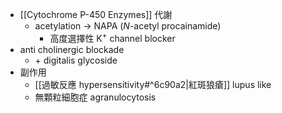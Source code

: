
- [[Cytochrome P-450 Enzymes]] 代謝
	- acetylation $\rightarrow$ NAPA (*N*-acetyl procainamide)
		- 高度選擇性 K<sup>+</sup> channel blocker
- anti cholinergic blockade
	- \+ digitalis glycoside
- 副作用
	- [[過敏反應 hypersensitivity#^6c90a2|紅斑狼瘡]] lupus like 
	- 無顆粒細胞症 agranulocytosis